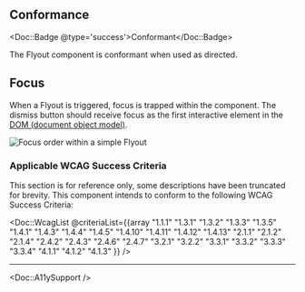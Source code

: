 ## Conformance

<Doc::Badge @type='success'>Conformant</Doc::Badge>

The Flyout component is conformant when used as directed.

## Focus

When a Flyout is triggered, focus is trapped within the component.
The dismiss button should receive focus as the first interactive element in the [DOM (document object model)](https://developer.mozilla.org/en-US/docs/Web/API/Document_Object_Model/Introduction).

![Focus order within a simple Flyout](/assets/components/dialog/flyout/flyout-focus-order-simple.png)

### Applicable WCAG Success Criteria

This section is for reference only, some descriptions have been truncated for brevity. This component intends to conform to the following WCAG Success Criteria:

<Doc::WcagList @criteriaList={{array "1.1.1" "1.3.1" "1.3.2" "1.3.3" "1.3.5" "1.4.1" "1.4.3" "1.4.4" "1.4.5" "1.4.10" "1.4.11" "1.4.12" "1.4.13" "2.1.1" "2.1.2" "2.1.4" "2.4.2" "2.4.3" "2.4.6" "2.4.7" "3.2.1" "3.2.2" "3.3.1" "3.3.2" "3.3.3" "3.3.4" "4.1.1" "4.1.2" "4.1.3" }} />

---

<Doc::A11ySupport />
